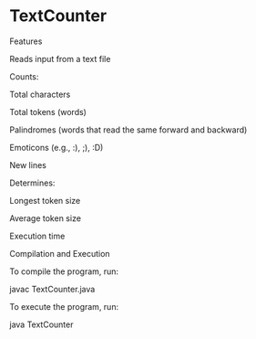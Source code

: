 # TextCounter 
Features

Reads input from a text file

Counts:

Total characters

Total tokens (words)

Palindromes (words that read the same forward and backward)

Emoticons (e.g., :), ;), :D)

New lines

Determines:

Longest token size

Average token size

Execution time

Compilation and Execution

To compile the program, run:

javac TextCounter.java

To execute the program, run:

java TextCounter


